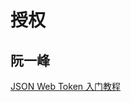 # 授权

## 阮一峰
[JSON Web Token 入门教程](http://www.ruanyifeng.com/blog/2018/07/json_web_token-tutorial.html)